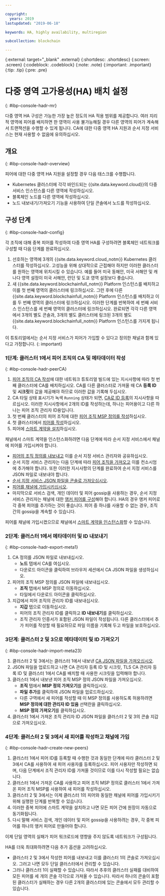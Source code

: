 ```yaml
---

copyright:
  years: 2019
lastupdated: "2019-06-18"

keywords: HA, highly availability, multiregion

subcollection: blockchain

---
```


{:external: target="_blank" .external}
{:shortdesc: .shortdesc}
{:screen: .screen}
{:codeblock: .codeblock}
{:note: .note}
{:important: .important}
{:tip: .tip}
{:pre: .pre}

# 다중 영역 고가용성(HA) 배치 설정
{: #ibp-console-hadr-mr}

다중 영역 HA 구성은 가능한 가장 높은 정도의 HA 적용 범위를 제공합니다. 여러 지리적 영역에 피어를 배치하면 한 영역이 사용 불가능해질 경우 다른 영역의 피어가 계속해서 트랜잭션을 수행할 수 있게 됩니다. CA에 대한 다중 영역 HA 지원과 순서 지정 서비스는 현재 사용할 수 없음에 유의하십시오. 

## 개요
{: #ibp-console-hadr-overview}

피어에 대한 다중 영역 HA 지원을 설정할 경우 다음 태스크를 수행합니다. 
- Kubernetes 클러스터에 각각 바인드되는 {{site.data.keyword.cloud}}의 다중 서비스 인스턴스를 다른 영역에 작성하십시오. 
- 블록체인 노드를 다른 영역에 작성하십시오. 
- 노드 내보내기/가져오기 기능을 사용하여 단일 콘솔에서 노드를 작성하십시오. 

## 구성 단계
{: #ibp-console-hadr-config}

각 조직에 대해 중복 피어를 작성하여 다중 영역 HA를 구성하려면 블록체인 네트워크를 구성할 때 다음 단계를 완료하십시오. 

1. 선호하는 영역에 3개의 {{site.data.keyword.cloud_notm}} Kubernetes 클러스터를 작성하십시오. 고성능을 위해 상대적으로 근접해야 하지만 이러한 클러스터를 원하는 영역에 위치시킬 수 있습니다. 예를 들어 미국 동해안, 미국 서해안 및 캐나다 영역 설정이 미국 서해안, 런던 및 도쿄 영역 설정보다 좋습니다. 
2. 새 {{site.data.keyword.blockchainfull_notm}} Platform 인스턴스를 배치하고 이를 첫 번째 영역의 클러스터에 링크하십시오. 그런 후에 다른 {{site.data.keyword.blockchainfull_notm}} Platform 인스턴스를 배치하고 이를 두 번째 영역의 클러스터에 링크하십시오. 이러한 단계를 반복하여 세 번째 서비스 인스턴스를 세 번째 영역의 클러스터에 링크하십시오. 완료되면 각각 다른 영역에서 3개의 별도 콘솔과, 3개의 별도 클러스터에 링크된 3개의 별도 {{site.data.keyword.blockchainfull_notm}} Platform 인스턴스를 가지게 됩니다. 

이 튜토리얼에서는 순서 지정 서비스가 피어가 가입할 수 있다고 정의한 채널과 함께 있다고 가정합니다.
{: important}

### 1단계: 클러스터 1에서 피어 조직의 CA 및 메타데이터 작성
{: #ibp-console-hadr-peerCA}

1. [피어 조직의 CA 작성](/docs/services/blockchain/howto?topic=blockchain-ibp-console-build-network#ibp-console-build-network-create-CA-org1CA)에 대한 네트워크 튜토리얼 빌드에 있는 지시사항에 따라 첫 번째 클러스터에 CA를 배치하십시오. CA를 다른 클러스터로 가져올 때 CA **등록 ID** 및 **시크릿**의 값을 제공해야 하므로 이러한 값을 기록해 두십시오. 
2. CA 타일 상태 표시기가 녹색 `Running` 상태가 되면, [CA로 ID 등록](/docs/services/blockchain/howto?topic=blockchain-ibp-console-build-network#ibp-console-build-network-use-CA-org1)의 지시사항을 따르십시오. 이러한 지시사항에서 2개의 ID를 작성하는데, 하나는 피어용이고 다른 하나는 피어 조직 관리자 ID용입니다. 
3. 첫 번째 클러스터의 피어 조직에 대한 [피어 조직 MSP 정의를 작성](/docs/services/blockchain/howto?topic=blockchain-ibp-console-build-network#ibp-console-build-network-create-peers-org1)하십시오. 
4. 첫 클러스터에서 [피어를 작성](/docs/services/blockchain?topic=blockchain-ibp-console-build-network#ibp-console-build-network-peer-create)하십시오. 
5. 피어에 [스마트 계약을 설치](/docs/services/blockchain?topic=blockchain-ibp-console-smart-contracts#ibp-console-smart-contracts-install)하십시오. 

채널에서 스마트 계약을 인스턴스화하려면 다음 단계에 따라 순서 지정 서비스에서 채널에 피어를 가입시켜야 합니다. 
- [피어의 조직 정의를 내보내고](/docs/services/blockchain?topic=blockchain-ibp-console-join-network#ibp-console-join-network-add-org2-remote) 이를 순서 지정 서비스 관리자와 공유하십시오. 
- 순서 지정 서비스 관리자는 다음 단계에 따라 [피어 조직을 가져오고](/docs/services/blockchain?topic=blockchain-ibp-console-join-network#ibp-console-join-network-import-remote-msp) 이를 컨소시엄에 추가해야 합니다. 또한 이러한 지시사항의 단계를 완료하여 순서 지정 서비스를 JSON 파일로 내보내야 합니다. 
- [순서 지정 서비스 JSON 파일을 콘솔로 가져오십시오](/docs/services/blockchain?topic=blockchain-ibp-console-join-network#ibp-console-join-network-import-remote-orderer).
- [피어를 채널에 가입시키십시오](/docs/services/blockchain?topic=blockchain-ibp-console-join-network#ibp-console-join-network-join-peer-org2).
- 마지막으로 서비스 검색, 개인 데이터 및 피어 gossip을 사용하는 경우, 순서 지정 서비스 관리자는 채널에 대한 [앵커 피어를 구성](/docs/services/blockchain/howto?topic=blockchain-ibp-console-govern#ibp-console-govern-channels-anchor-peers)해야 합니다. HA의 경우 앵커 피어로 각 중복 피어를 추가하는 것이 좋습니다. 피어 중 하나를 사용할 수 없는 경우, 조직 간의 gossip을 계속할 수 있습니다.    

피어를 채널에 가입시켰으므로 채널에서 [스마트 계약을 인스턴스화](/docs/services/blockchain?topic=blockchain-ibp-console-join-network#ibp-console-join-network-join-peer-org2)할 수 있습니다. 

### 2단계: 클러스터 1에서 메타데이터 및 ID 내보내기
{: #ibp-console-hadr-export-meta1}

1. CA 정의를 JSON 파일로 내보내십시오. 
   - **노드** 탭에서 CA를 여십시오.
   - 다운로드 아이콘을 클릭하여 브라우저 세션에서 CA JSON 파일을 생성하십시오. 
2. 피어의 조직 MSP 정의를 JSON 파일에 내보내십시오. 
   - **조직** 탭에서 MSP 정의로 이동하십시오.
   - 타일에서 다운로드 아이콘을 클릭하십시오. 
3. 지갑에서 피어 조직의 관리자 ID를 내보내십시오. 
   - **지갑** 탭으로 이동하십시오. 
   - 피어의 조직 관리자 ID를 클릭하고 **ID 내보내기**를 클릭하십시오.
   - 조직 관리자 인증서가 포함된 JSON 파일이 작성됩니다. 다른 클러스터에서 추가 피어를 작성할 때 필요하므로 파일 이름을 기록해 두고 파일을 보호하십시오.

### 3단계: 클러스터 2 및 3으로 메타데이터 및 ID 가져오기
{: #ibp-console-hadr-import-meta23}

1. 클러스터 2 및 3에서는 클러스터 1에서 내보낸 [CA JSON 파일을 가져오십시오](/docs/services/blockchain/howto?topic=blockchain-ibp-console-import-nodes#ibp-console-import-ca).  
2. JSON 파일을 업로드하고 나면 CA 관리자 등록 ID 및 시크릿, TLS CA 관리자 등록 ID 및 클러스터 1에서 CA를 배치할 때 사용한 시크릿을 입력해야 합니다. 
2. 클러스터 1에서 내보낸 피어 조직 MSP 정의 JSON 파일을 가져오십시오. 
   - **조직** 탭에서 **MSP 정의 가져오기**를 클릭하십시오.
   - **파일 추가**를 클릭하여 JSON 파일을 업로드하십시오. 
   - 다른 구역에서 새 피어를 작성할 때 이 MSP 정의를 사용하도록 허용하려면 **MSP 정의에 대한 관리자 ID 있음** 선택란을 클릭하십시오. 
   - **MSP 정의 가져오기**를 클릭하십시오.
3. 클러스터 1에서 가져온 조직 관리자 ID JSON 파일을 클러스터 2 및 3의 콘솔 지갑으로 가져오십시오. 

### 4단계: 클러스터 2 및 3에서 새 피어를 작성하고 채널에 가입
{: #ibp-console-hadr-create-new-peers}

1. 클러스터 1에서 피어 ID를 등록할 때 수행한 것과 동일한 단계에 따라 클러스터 2 및 3에서 CA를 사용하여 새 피어 사용자를 등록하십시오. 피어 사용자만 작성하면 되며, 다음 단계에서 조직 관리자 ID를 가져올 것이므로 이를 다시 작성할 필요는 없습니다. 
2. 클러스터 1에서 가져온 CA를 사용하고 피어 조직 MSP 정의로 클러스터 1에서 가져온 피어 조직 MSP를 사용하여 새 피어를 작성하십시오. 
3. 클러스터 2 및 3에서는 이제 클러스터 1의 피어와 동일한 채널에 피어를 가입시키기 위해 실행한 단계를 반복할 수 있습니다. 
4. 이러한 중복 피어에 스마트 계약을 설치하고 나면 모든 피어 간에 원장이 자동으로 동기화됩니다. 
5. 다시 말해 서비스 검색, 개인 데이터 및 피어 gossip을 사용하려는 경우, 각 중복 피어를 하나의 앵커 피어로 만들어야 합니다.   

이제 단일 영역의 실패가 피어 워크로드에 영향을 주지 않도록 네트워크가 구성됩니다.   

HA를 더욱 최대화하려면 다음 추가 옵션을 고려하십시오. 
- 클러스터 2 및 3에서 작성한 피어를 내보내고 이를 클러스터 1의 콘솔로 가져오십시오. 그러고 나면 모두 단일 클러스터에서 관리할 수 있습니다. 
- 그러나 클러스터 1이 실패할 수 있습니다. 따라서 추후의 클러스터 실패를 대비하여 모든 피어를 세 개의 콘솔 각각으로 가져올 수 있습니다. 따라서 하나의 콘솔이 포함된 클러스터가 실패하는 경우 다른 2개의 클러스터에 있는 콘솔에서 모두 관리할 수 있습니다. 
